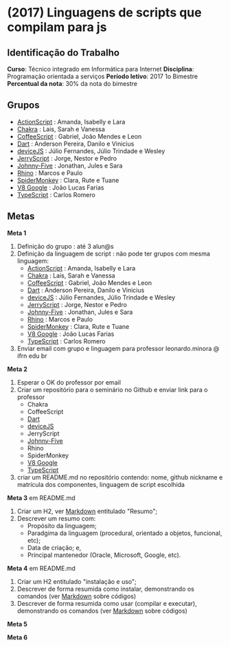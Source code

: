 # [](#header-1) (2017) Linguagens de scripts que compilam para js

## [](#header-2) Identificação do Trabalho

**Curso**: Técnico integrado em Informática para Internet
**Disciplina**: Programação orientada a serviços
**Período letivo**: 2017 1o Bimestre
**Percentual da nota**: 30% da nota do bimestre

## [](#header-2) Grupos
- [ActionScript]() : Amanda, Isabelly e Lara
- [Chakra]() : Lais, Sarah e Vanessa
- [CoffeeScript]() :  Gabriel, João Mendes e Leon
- [Dart](https://github.com/Fisiquelaz/LinguagemDart) : Anderson Pereira, Danilo e Vinicius
- [deviceJS](https://github.com/JulioTrindade/devicejs) : Júlio Fernandes, Júlio Trindade e Wesley
- [JerryScript]() : Jorge, Nestor e Pedro
- [Johnny-Five](https://github.com/johnny99tech/Johnny-Five) : Jonathan, Jules e Sara
- [Rhino]() : Marcos e Paulo
- [SpiderMonkey]() : Clara, Rute e Tuane
- [V8 Google](https://github.com/John-Luke/Seminario-POS) : João Lucas Farias
- [TypeScript](https://github.com/carlosr02/TypeScript) : Carlos Romero



## [](#header-2) Metas

**Meta 1**
1. Definição do grupo : até 3 alun@s
2. Definição da linguagem de script : não pode ter grupos com mesma linguagem:
    - [ActionScript](http://help.adobe.com/en_US/ActionScript/3.0_ProgrammingAS3/WS5b3ccc516d4fbf351e63e3d118a9b90204-7ec7.html) : Amanda, Isabelly e Lara
    - [Chakra](https://github.com/Microsoft/ChakraCore) : Lais, Sarah e Vanessa
    - [CoffeeScript](http://coffeescript.org) :  Gabriel, João Mendes e Leon
    - [Dart](https://www.dartlang.org) : Anderson Pereira, Danilo e Vinicius
    - [deviceJS](http://devicejs.org) : Júlio Fernandes, Júlio Trindade e Wesley
    - [JerryScript](http://jerryscript.net) : Jorge, Nestor e Pedro
    - [Johnny-Five](http://johnny-five.io) : Jonathan, Jules e Sara
    - [Rhino](https://developer.mozilla.org/pt-BR/docs/Mozilla/Projects/Rhino) : Marcos e Paulo
    - [SpiderMonkey](https://developer.mozilla.org/en-US/docs/Mozilla/Projects/SpiderMonkey) : Clara, Rute e Tuane
    - [V8 Google](https://developers.google.com/v8/) : João Lucas Farias
    - [TypeScript](https://www.typescriptlang.org) : Carlos Romero
3. Enviar email com grupo e linguagem para professor leonardo.minora @ ifrn edu br

**Meta 2**
1. Esperar o OK do professor por email
2. Criar um repositório para o seminário no Github e enviar link para o professor
    - Chakra
    - CoffeeScript
    - [Dart](https://github.com/Fisiquelaz/LinguagemDart)
    - [deviceJS](https://github.com/JulioTrindade/devicejs)
    - JerryScript
    - [Johnny-Five](https://github.com/johnny99tech/Johnny-Five)
    - Rhino
    - SpiderMonkey
    - [V8 Google](https://github.com/John-Luke/Seminario-POS)
    - [TypeScript](https://github.com/carlosr02/TypeScript)
3. criar um README.md no repositório contendo: nome, github nickname e matrícula dos componentes, linguagem de script escolhida

**Meta 3** em README.md
1. Criar um H2, ver [Markdown](https://en.support.wordpress.com/markdown-quick-reference/) entitulado "Resumo";
2. Descrever um resumo com:
    - Propósito da linguagem;
    - Paradgima da linguagem (procedural, orientado a objetos, funcional, etc);
    - Data de criação; e,
    - Principal mantenedor (Oracle, Microsoft, Google, etc).


**Meta 4** em README.md
1. Criar um H2 entitulado "instalação e uso";
2. Descrever de forma resumida como instalar, demonstrando os comandos (ver [Markdown](https://en.support.wordpress.com/markdown-quick-reference/) sobre códigos)
3. Descrever de forma resumida como usar (compilar e executar), demonstrando os comandos (ver [Markdown](https://en.support.wordpress.com/markdown-quick-reference/) sobre códigos)

**Meta 5**

**Meta 6**
